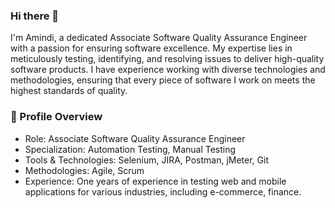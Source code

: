 ### Hi there 👋 
I'm Amindi, a dedicated Associate Software Quality Assurance Engineer with a passion for ensuring software excellence. My expertise lies in meticulously testing, identifying, and resolving issues to deliver high-quality software products. I have experience working with diverse technologies and methodologies, ensuring that every piece of software I work on meets the highest standards of quality.

 ### 💼 Profile Overview
* Role: Associate Software Quality Assurance Engineer
* Specialization: Automation Testing, Manual Testing
* Tools & Technologies: Selenium, JIRA, Postman, jMeter, Git
* Methodologies: Agile, Scrum
* Experience: One years of experience in testing web and mobile applications for various industries, including e-commerce, finance.

  

<!--Key Strengths:

- Designing and executing comprehensive test plans and test cases.
- Developing and maintaining automated test scripts.
- Collaborating with development teams to identify and resolve defects.
- Performing regression testing to ensure product stability.
- Implementing continuous integration and continuous testing strategies.
- Strong analytical skills and attention to detail.


**Amindi99/Amindi99** is a ✨ _special_ ✨ repository because its `README.md` (this file) appears on your GitHub profile.

Here are some ideas to get you started:

- 🔭 I’m currently working on ...
- 🌱 I’m currently learning ...
- 👯 I’m looking to collaborate on ...
- 🤔 I’m looking for help with ...
- 💬 Ask me about ...
- 📫 How to reach me: ...
- 😄 Pronouns: ...
- ⚡ Fun fact: ...
-->
